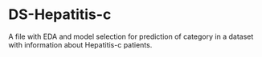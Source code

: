 # DS-Hepatitis-c
A file with EDA and model selection for prediction of category in a dataset with information about Hepatitis-c patients.
